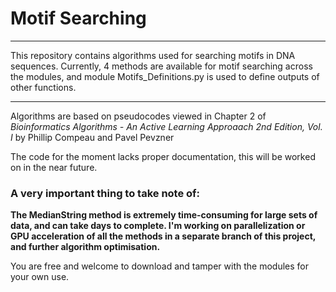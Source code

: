 # Motif Searching
***
This repository contains algorithms used for searching motifs in DNA sequences. Currently, 4 methods are available for motif searching across the modules, and module Motifs_Definitions.py is used to define outputs of other functions.
___
Algorithms are based on pseudocodes viewed in Chapter 2 of _Bioinformatics Algorithms - An Active Learning Approaach 2nd Edition, Vol. I_ by Phillip Compeau and Pavel Pevzner

The code for the moment lacks proper documentation, this will be worked on in the near future.
### A very important thing to take note of:
**The MedianString method is extremely time-consuming for large sets of data, and can take days to complete. I'm working on parallelization or GPU acceleration of all the methods in a separate branch of this project, and further algorithm optimisation.**

You are free and welcome to download and tamper with the modules for your own use.